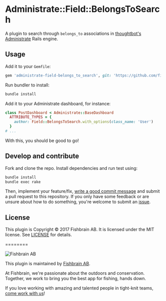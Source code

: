 # Administrate::Field::BelongsToSearch

A plugin to search through `belongs_to` associations in [thoughtbot's Administrate](https://github.com/thoughtbot/administrate) Rails engine.

## Usage

Add it to your `Gemfile`:

```ruby
gem 'administrate-field-belongs_to_search', git: 'https://github.com/fishbrain/administrate-field-belongs_to_search.git'
```

Run bundler to install:

```sh
bundle install
```

Add it to your Administrate dashboard, for instance:

```ruby
class PostDashboard < Administrate::BaseDashboard
  ATTRIBUTE_TYPES = {
    author: Field::BelongsToSearch.with_options(class_name: 'User')
  }
# ...
```

With this, you should be good to go!

## Develop and contribute

Fork and clone the repo. Install dependencies and run test using:

```sh
bundle install
bundle exec rake
```

Then, implement your feature/fix, [write a good commit message](http://tbaggery.com/2008/04/19/a-note-about-git-commit-messages.html)
and submit a pull request to this repository. If you only have some feedback or are unsure about how to do something, you're welcome to
submit an [issue](https://github.com/fishbrain/administrate-field-belongs_to_search/issues/new).

## License

This plugin is Copyright © 2017 Fishbrain AB. It is licensed under the MIT license. See [LICENSE](LICENSE) for details.

========

![Fishbrain AB](http://i.imgur.com/wOMiqE8.png)

This plugin is maintained by [Fishbrain AB](https://fishbrain.com).

At Fishbrain, we're passionate about the outdoors and conservation. Together, we work to bring you the best app for fishing, hands down.

If you love working with amazing and talented people in tight-knit teams, [come work with us](https://fishbrain.com/jobs/)!
